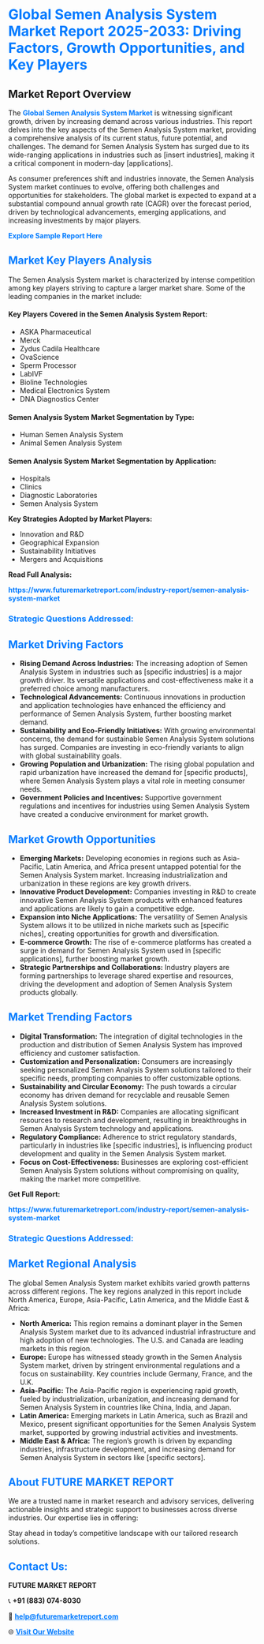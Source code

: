 <h1 style="color: #007BFF;">Global Semen Analysis System Market Report 2025-2033: Driving Factors, Growth Opportunities, and Key Players</h1>

<section id="overview">
<h2>Market Report Overview</h2>
<p>The <a href="https://www.futuremarketreport.com/industry-report/semen-analysis-system-market" style="color: #007BFF; text-decoration: none;"><strong>Global Semen Analysis System Market</strong></a> is witnessing significant growth, driven by increasing demand across various industries. This report delves into the key aspects of the Semen Analysis System market, providing a comprehensive analysis of its current status, future potential, and challenges. The demand for Semen Analysis System has surged due to its wide-ranging applications in industries such as [insert industries], making it a critical component in modern-day [applications].</p>
<p>As consumer preferences shift and industries innovate, the Semen Analysis System market continues to evolve, offering both challenges and opportunities for stakeholders. The global market is expected to expand at a substantial compound annual growth rate (CAGR) over the forecast period, driven by technological advancements, emerging applications, and increasing investments by major players.</p>
</section>

<section id="overview">
<p><a href="https://www.futuremarketreport.com/request-sample/reportId=127343" style="color: #007BFF; text-decoration: none;"><strong>Explore Sample Report Here</strong></a></p>
</section>

<section id="key-players">
<h2 style="color: #007BFF;">Market Key Players Analysis</h2>
<p>The Semen Analysis System market is characterized by intense competition among key players striving to capture a larger market share. Some of the leading companies in the market include:</p>
<h4>Key Players Covered in the Semen Analysis System Report:</h4>
<ul><li>ASKA Pharmaceutical</li><li>Merck</li><li>Zydus Cadila Healthcare</li><li>OvaScience</li><li>Sperm Processor</li><li>LabIVF</li><li>Bioline Technologies</li><li>Medical Electronics System</li><li>DNA Diagnostics Center</li></ul>
<h4>Semen Analysis System Market Segmentation by Type:</h4>
<ul><li>Human Semen Analysis System</li><li>Animal Semen Analysis System</li></ul>

<h4>Semen Analysis System Market Segmentation by Application:</h4>
<ul><li>Hospitals</li><li>Clinics</li><li>Diagnostic Laboratories</li><li>Semen Analysis System</li></ul>
<p><strong>Key Strategies Adopted by Market Players:</strong></p>
<ul>
<li>Innovation and R&D</li>
<li>Geographical Expansion</li>
<li>Sustainability Initiatives</li>
<li>Mergers and Acquisitions</li>
</ul>
</section>

<section>
<p><strong>Read Full Analysis: </strong></p><a href="https://www.futuremarketreport.com/industry-report/semen-analysis-system-market" style="color: #007BFF; text-decoration: none;"><strong>https://www.futuremarketreport.com/industry-report/semen-analysis-system-market</strong></a>
<h3 style="color: #007BFF;">Strategic Questions Addressed:</h3>
</section>

<section id="driving-factors">
<h2 style="color: #007BFF;">Market Driving Factors</h2>
<ul>
<li><strong>Rising Demand Across Industries:</strong> The increasing adoption of Semen Analysis System in industries such as [specific industries] is a major growth driver. Its versatile applications and cost-effectiveness make it a preferred choice among manufacturers.</li>
<li><strong>Technological Advancements:</strong> Continuous innovations in production and application technologies have enhanced the efficiency and performance of Semen Analysis System, further boosting market demand.</li>
<li><strong>Sustainability and Eco-Friendly Initiatives:</strong> With growing environmental concerns, the demand for sustainable Semen Analysis System solutions has surged. Companies are investing in eco-friendly variants to align with global sustainability goals.</li>
<li><strong>Growing Population and Urbanization:</strong> The rising global population and rapid urbanization have increased the demand for [specific products], where Semen Analysis System plays a vital role in meeting consumer needs.</li>
<li><strong>Government Policies and Incentives:</strong> Supportive government regulations and incentives for industries using Semen Analysis System have created a conducive environment for market growth.</li>
</ul>
</section>

<section id="growth-opportunities">
<h2 style="color: #007BFF;">Market Growth Opportunities</h2>
<ul>
<li><strong>Emerging Markets:</strong> Developing economies in regions such as Asia-Pacific, Latin America, and Africa present untapped potential for the Semen Analysis System market. Increasing industrialization and urbanization in these regions are key growth drivers.</li>
<li><strong>Innovative Product Development:</strong> Companies investing in R&D to create innovative Semen Analysis System products with enhanced features and applications are likely to gain a competitive edge.</li>
<li><strong>Expansion into Niche Applications:</strong> The versatility of Semen Analysis System allows it to be utilized in niche markets such as [specific niches], creating opportunities for growth and diversification.</li>
<li><strong>E-commerce Growth:</strong> The rise of e-commerce platforms has created a surge in demand for Semen Analysis System used in [specific applications], further boosting market growth.</li>
<li><strong>Strategic Partnerships and Collaborations:</strong> Industry players are forming partnerships to leverage shared expertise and resources, driving the development and adoption of Semen Analysis System products globally.</li>
</ul>
</section>

<section id="trending-factors">
<h2 style="color: #007BFF;">Market Trending Factors</h2>
<ul>
<li><strong>Digital Transformation:</strong> The integration of digital technologies in the production and distribution of Semen Analysis System has improved efficiency and customer satisfaction.</li>
<li><strong>Customization and Personalization:</strong> Consumers are increasingly seeking personalized Semen Analysis System solutions tailored to their specific needs, prompting companies to offer customizable options.</li>
<li><strong>Sustainability and Circular Economy:</strong> The push towards a circular economy has driven demand for recyclable and reusable Semen Analysis System solutions.</li>
<li><strong>Increased Investment in R&D:</strong> Companies are allocating significant resources to research and development, resulting in breakthroughs in Semen Analysis System technology and applications.</li>
<li><strong>Regulatory Compliance:</strong> Adherence to strict regulatory standards, particularly in industries like [specific industries], is influencing product development and quality in the Semen Analysis System market.</li>
<li><strong>Focus on Cost-Effectiveness:</strong> Businesses are exploring cost-efficient Semen Analysis System solutions without compromising on quality, making the market more competitive.</li>
</ul>
</section>

<section>
<p><strong>Get Full Report: </strong></p><a href="https://www.futuremarketreport.com/industry-report/semen-analysis-system-market" style="color: #007BFF; text-decoration: none;"><strong>https://www.futuremarketreport.com/industry-report/semen-analysis-system-market</strong></a>
<h3 style="color: #007BFF;">Strategic Questions Addressed:</h3>
</section>


<section id="regional-analysis">
<h2 style="color: #007BFF;">Market Regional Analysis</h2>
<p>The global Semen Analysis System market exhibits varied growth patterns across different regions. The key regions analyzed in this report include North America, Europe, Asia-Pacific, Latin America, and the Middle East & Africa:</p>
<ul>
<li><strong>North America:</strong> This region remains a dominant player in the Semen Analysis System market due to its advanced industrial infrastructure and high adoption of new technologies. The U.S. and Canada are leading markets in this region.</li>
<li><strong>Europe:</strong> Europe has witnessed steady growth in the Semen Analysis System market, driven by stringent environmental regulations and a focus on sustainability. Key countries include Germany, France, and the U.K.</li>
<li><strong>Asia-Pacific:</strong> The Asia-Pacific region is experiencing rapid growth, fueled by industrialization, urbanization, and increasing demand for Semen Analysis System in countries like China, India, and Japan.</li>
<li><strong>Latin America:</strong> Emerging markets in Latin America, such as Brazil and Mexico, present significant opportunities for the Semen Analysis System market, supported by growing industrial activities and investments.</li>
<li><strong>Middle East & Africa:</strong> The region’s growth is driven by expanding industries, infrastructure development, and increasing demand for Semen Analysis System in sectors like [specific sectors].</li>
</ul>
</section>

<footer>
<h2 style="color: #007BFF;">About FUTURE MARKET REPORT</h2>
<p>We are a trusted name in market research and advisory services, delivering actionable insights and strategic support to businesses across diverse industries. Our expertise lies in offering:</p>

<p>Stay ahead in today’s competitive landscape with our tailored research solutions.</p>

<h2 style="color: #007BFF;">Contact Us:</h2>
<p><strong>FUTURE MARKET REPORT</strong></p>
<p>📞 <strong>+91 (883) 074-8030</strong></p>
<p>📧 <strong><a href="mailto:help@futuremarketreport.com" style="color: #007BFF;">help@futuremarketreport.com</a></strong></p>
<p>🌐 <strong><a href="https://www.futuremarketreport.com/" style="color: #007BFF;">Visit Our Website</a></strong></p>
</footer>